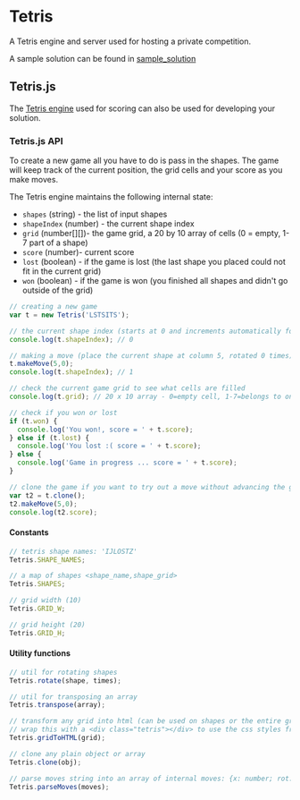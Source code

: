 # Tetris

A Tetris engine and server used for hosting a private competition.

A sample solution can be found in [sample_solution](./sample_solution)

## Tetris.js

The [Tetris engine](https://github.com/danmana/tetris/blob/master/tetris.js) used for scoring can also be used for developing your solution.

### Tetris.js API

To create a new game all you have to do is pass in the shapes.
The game will keep track of the current position, the grid cells and your score as you make moves.

The Tetris engine maintains the following internal state:
 * `shapes` (string) - the list of input shapes
 * `shapeIndex` (number) - the current shape index
 * `grid` (number[][])- the game grid, a 20 by 10 array of cells (0 = empty, 1-7 part of a shape)
 * `score` (number)- current score
 * `lost` (boolean) - if the game is lost (the last shape you placed could not fit in the current grid)
 * `won` (boolean) - if the game is won (you finished all shapes and didn't go outside of the grid)



```js
// creating a new game
var t = new Tetris('LSTSITS');

// the current shape index (starts at 0 and increments automatically for each move)
console.log(t.shapeIndex); // 0

// making a move (place the current shape at column 5, rotated 0 times)
t.makeMove(5,0);
console.log(t.shapeIndex); // 1

// check the current game grid to see what cells are filled
console.log(t.grid); // 20 x 10 array - 0=empty cell, 1-7=belongs to one of the shapes

// check if you won or lost
if (t.won) {
  console.log('You won!, score = ' + t.score);
} else if (t.lost) {
  console.log('You lost :( score = ' + t.score);
} else {
  console.log('Game in progress ... score = ' + t.score);
}

// clone the game if you want to try out a move without advancing the game
var t2 = t.clone();
t2.makeMove(5,0);
console.log(t2.score);

```

#### Constants
```js
// tetris shape names: 'IJLOSTZ'
Tetris.SHAPE_NAMES;

// a map of shapes <shape_name,shape_grid>
Tetris.SHAPES;

// grid width (10)
Tetris.GRID_W;

// grid height (20)
Tetris.GRID_H;
```

#### Utility functions
```js
// util for rotating shapes
Tetris.rotate(shape, times);

// util for transposing an array
Tetris.transpose(array);

// transform any grid into html (can be used on shapes or the entire grid)
// wrap this with a <div class="tetris"></div> to use the css styles from tetris.css
Tetris.gridToHTML(grid);

// clone any plain object or array
Tetris.clone(obj);

// parse moves string into an array of internal moves: {x: number; rot: number;}
Tetris.parseMoves(moves);
```

